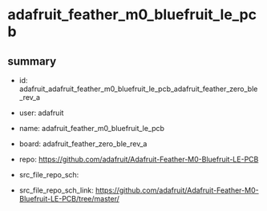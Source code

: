 # adafruit_feather_m0_bluefruit_le_pcb
 
## summary 
* id: adafruit_adafruit_feather_m0_bluefruit_le_pcb_adafruit_feather_zero_ble_rev_a
* user: adafruit
* name: adafruit_feather_m0_bluefruit_le_pcb
* board: adafruit_feather_zero_ble_rev_a
* repo: https://github.com/adafruit/Adafruit-Feather-M0-Bluefruit-LE-PCB



* src_file_repo_sch: 
* src_file_repo_sch_link: https://github.com/adafruit/Adafruit-Feather-M0-Bluefruit-LE-PCB/tree/master/






